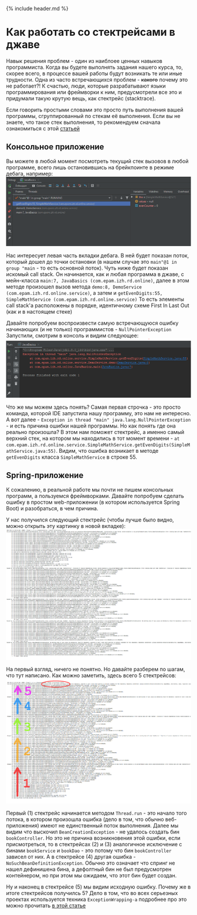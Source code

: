 {% include header.md %}

Как работать со стектрейсами в джаве
===

Навык решения проблем - один из наиблоее ценных навыков программиста. Когда вы будете выполнять задания нашего курса, то, скорее
всего, в процессе вашей работы будут возникать те или иные трудности. Одна из часто встречающихся проблем - ~~какого~~
почему это не работает?! К счастью, люди, которые разрабатывают языки программирования или фреймворки к ним, предусмотрели 
все это и придумали такую крутую вещь, как стектрейс (stacktrace).

Если говорить простыми словами это просто путь выполнения вашей программы, сгруппированный по стекам её выполнения. Если вы
не знаете, что такое стек выполнения, то рекомендуем сначала ознакомиться с этой [статьей](https://javarush.ru/quests/lectures/questsyntax.level09.lecture01)

Консольное приложение
---------------------

Вы можете в любой момент посмотреть текущий стек вызовов в любой программе, всего лишь остановившись на брейкпоинте в режиме
дебага, например:
![hello-world](./images/simple_call_stack.png)

Нас интересует левая часть вкладки дебага. В ней будет показан поток, который дошел до точки остановки (в нашем случае
это `main"@1 in group "main` - то есть основной поток). Чуть ниже будет показан искомый call stack. Он начинается, как и
любая программа в джаве, с мейн-класса `main:7, JavaBasics (com.epam.izh.rd.online)`, далее в этом методе произошел вызов
метода `demo:8, DemoService (com.epam.izh.rd.online.service)`, а затем и `getEvenDigits:55, SimpleMathService (com.epam.izh.rd.online.service)`
То есть элементы call stack'a расположены в порядке, идентичному схеме First In Last Out (как и в настоящем стеке)                                                          

Давайте попробуем воспроизвести самую встречающуюся ошибку начинающих (и не только) программистов - `NullPointerException`
Запустили, смотрим в консоль и видим следующее:
![hello-world](./images/simple_stacktrace.png)

Что же мы можем здесь понять? Самая первая строчка - это просто команда, которой IDE запустила нашу программу, это нам не 
интересно. А вот далее - `Exception in thread "main" java.lang.NullPointerException` - и есть причина ошибки нашей программы.
Но как понять где она реально произошла? В этом нам поможет стектрейс, а именно самый верхний стек, на котором мы находились 
в тот момент времени - `at com.epam.izh.rd.online.service.SimpleMathService.getEvenDigits(SimpleMathService.java:55)`. Видим,
что ошибка возникает в методе `getEvenDigits` класса `SimpleMathService` в строке 55.

Spring-приложение
---------------------
К сожалению, в реальной работе мы почти не пишем консольных программ, а пользуемся фреймворками. Давайте попробуем сделать
ошибку в простом web-приложении (в котором используется Spring Boot) и разобраться, в чем причина.

У нас получился следующий стектрейс (чтобы лучше было видно, можно открыть эту картинку в новой вкладке):
![hello-world](./images/spring_stacktrace.png)

На первый взгляд, ничего не понятно. Но давайте разберем по шагам, что тут написано. Как можно заметить, здесь всего 5 стектрейсов:
![hello-world](./images/causedby-arrows.png)

Первый (1) стектрейс начинается методом `Thread.run` - это начало того потока, в котором произошла ошибка (дело в том, что обычно веб-приложения)
имеют не единственный поток выполнения. Далее мы видим что выскочил `BeanCreationException` - не удалось создать бин `bookController`.
Но это не причина возникновения этой ошибки, если присмотреться, то в стектрейсах (2) и (3) аналогичное исключение с бинами
`bookService` и `bookDao` - это потому что бин `bookController` зависел от них.
А в стектрейсе (4) другая ошибка - `NoSuchBeanDefinitionException`. Обычно это означает что спринг не нашел дефинишена бина,
а дефолтный бин не был предусмотрен контейнером, но при этом мы ожидаем, что этот бин будет создан.

Ну и наконец в стектрейсе (5) мы видим исходную ошибку. Почему же в итоге стектрейсов получилсь 5? Дело в том, что во всех
серьезных проектах используется техника `ExceptionWrapping-a` подробнее про это можно прочитать [в этой статье](http://tutorials.jenkov.com/java-exception-handling/exception-wrapping.html)
